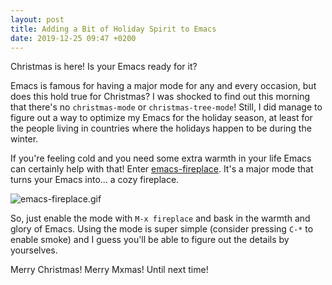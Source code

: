 ```yaml
---
layout: post
title: Adding a Bit of Holiday Spirit to Emacs
date: 2019-12-25 09:47 +0200
---
```


Christmas is here! Is your Emacs ready for it?

Emacs is famous for having a major mode for any and every occasion, but does this hold true for
Christmas? I was shocked to find out this morning that there's no `christmas-mode` or `christmas-tree-mode`!
Still, I did manage to figure out a way to optimize my Emacs for the holiday season, at least for the people living in countries
where the holidays happen to be during the winter.

If you're feeling cold and you need some extra warmth in your life Emacs can certainly help with that!
Enter [emacs-fireplace](https://github.com/johanvts/emacs-fireplace). It's a major mode that turns your Emacs into...
a cozy fireplace.

![emacs-fireplace.gif](https://camo.githubusercontent.com/fb294d4545fdc5558777cffe6d21777748fec615/68747470733a2f2f7261772e6769746875622e636f6d2f6a6f68616e7674732f656d6163732d66697265706c6163652f6d61737465722f696d672f66697265706c6163652e676966)

So, just enable the mode with `M-x fireplace` and bask in the warmth and glory of Emacs. Using the mode is super simple (consider pressing `C-*` to enable smoke) and
I guess you'll be able to figure out the details by yourselves.

Merry Christmas! Merry Mxmas! Until next time!
